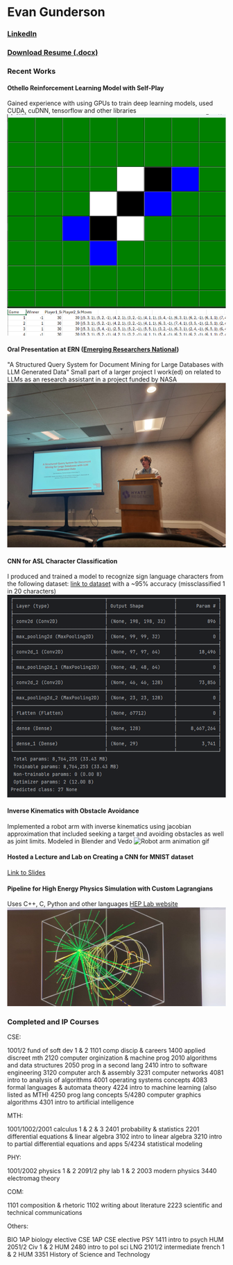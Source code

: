 
# Evan Gunderson
### [LinkedIn](https://www.linkedin.com/in/egunderson2004/)
### [Download Resume (.docx)](Spring2025ResumeEvanGunderson.docx)
### Recent Works
#### Othello Reinforcement Learning Model with Self-Play
Gained experience with using GPUs to train deep learning models, used CUDA, cuDNN, tensorflow and other libraries
![image of GUI](OthelloGui.png)
![image of Self-Play Log](SelfPlayLog.png)
#### Oral Presentation at ERN ([Emerging Researchers National](https://emerging-researchers.org/))
"A Structured Query System for Document Mining for Large Databases with LLM Generated Data"
Small part of a larger project I work(ed) on related to LLMs as an research assistant in a project funded by NASA
![presentationTitleImage](ERNPresentationPic.jpg)
#### CNN for ASL Character Classification
I produced and trained a model to recognize sign language characters from the following dataset: [link to dataset](https://www.kaggle.com/datasets/grassknoted/asl-alphabet)
with a ~95% accuracy (missclassified 1 in 20 characters)
![Model Architecture](MLModelArchitecture.png)
#### Inverse Kinematics with Obstacle Avoidance
Implemented a robot arm with inverse kinematics using jacobian approximation that included seeking a target and avoiding obstacles as well as joint limits. Modeled in Blender and Vedo
![Robot arm animation gif](animation.gif)
#### Hosted a Lecture and Lab on Creating a CNN for MNIST dataset
[Link to Slides](https://docs.google.com/presentation/d/1WL52Snc8O_rBL7BM6JoHkGTVpNTea9CC7mN0u-srdzk/edit?usp=sharing)
#### Pipeline for High Energy Physics Simulation with Custom Lagrangians
Uses C++, C, Python and other languages
[HEP Lab website](https://research.fit.edu/hep/)
![Pretty Geant4 picture](g4pic.jpg)
### Completed and IP Courses
CSE:

1001/2 fund of soft dev 1 & 2
1101 comp discip & careers
1400 applied discreet mth
2120 computer orginization & machine prog
2010 algorithms and data structures
2050 prog in a second lang
2410 intro to software engineering
3120 computer arch & assembly
3231 computer networks
4081 intro to analysis of algorithms
4001 operating systems concepts
4083 formal languages & automata theory
4224 intro to machine learning (also listed as MTH)
4250 prog lang concepts
5/4280 computer graphics algorithms
4301 intro to artificial intelligence

MTH:

1001/1002/2001 calculus 1 & 2 & 3
2401 probability & statistics
2201 differential equations & linear algebra
3102 intro to linear algebra
3210 intro to partial differential equations and apps
5/4234 statistical modeling

PHY:

1001/2002 physics 1 & 2
2091/2 phy lab 1 & 2
2003 modern physics
3440 electromag theory

COM:

1101 composition & rhetoric
1102 writing about literature
2223 scientific and technical communications

Others:

BIO 1AP biology elective
CSE 1AP CSE elective
PSY 1411 intro to psych
HUM 2051/2 Civ 1 & 2
HUM 2480 intro to pol sci
LNG 2101/2 intermediate french 1 & 2
HUM 3351 History of Science and Technology
